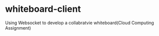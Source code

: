 # whiteboard-client
Using Websocket to develop a collabratvie whiteboard(Cloud Computing Assignment)
